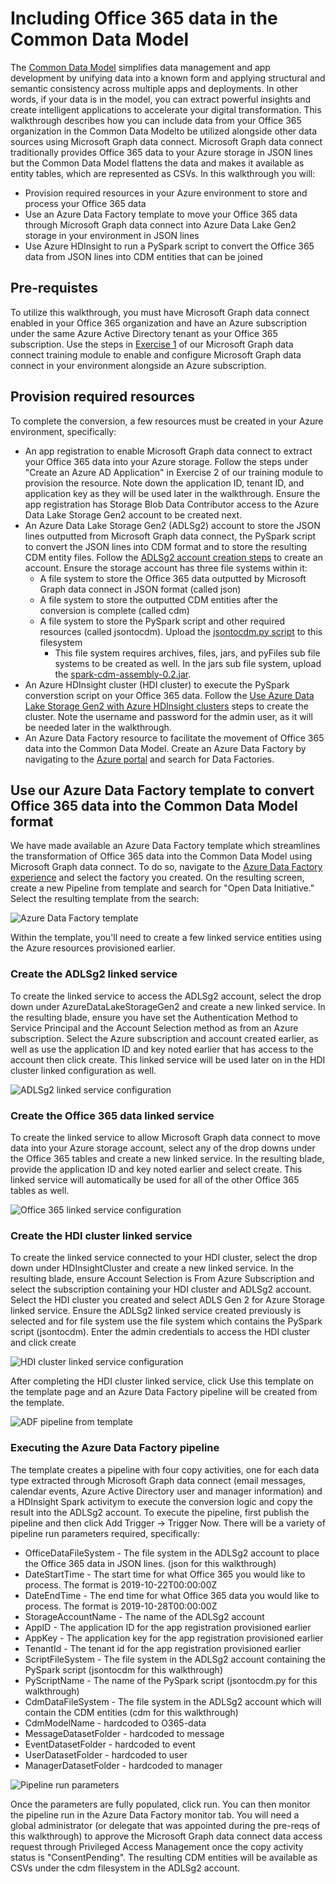 # Including Office 365 data in the Common Data Model 

The [Common Data Model](https://docs.microsoft.com/en-us/common-data-model/) simplifies data management and app development by unifying data into a known form and applying structural and semantic consistency across multiple apps and deployments. In other words, if your data is in the model, you can extract powerful insights and create intelligent applications to accelerate your digital transformation. This walkthrough describes how you can include data from your Office 365 organization in the Common Data Modelto be utilized alongside other data sources using Microsoft Graph data connect. 
Microsoft Graph data connect traditionally provides Office 365 data to your Azure storage in JSON lines but the Common Data Model flattens the data and makes it available as entity tables, which are represented as CSVs. In this walkthrough you will:
* Provision required resources in your Azure environment to store and process your Office 365 data 
* Use an Azure Data Factory template to move your Office 365 data through Microsoft Graph data connect into Azure Data Lake Gen2 storage in your environment in JSON lines
* Use Azure HDInsight to run a PySpark script to convert the Office 365 data from JSON lines into CDM entities that can be joined 
## Pre-requistes
To utilize this walkthrough, you must have Microsoft Graph data connect enabled in your Office 365 organization and have an Azure subscription under the same Azure Active Directory tenant as your Office 365 subscription. Use the steps in [Exercise 1](https://github.com/microsoftgraph/msgraph-training-dataconnect/blob/master/Lab.md) of our Microsoft Graph data connect training module to enable and configure Microsoft Graph data connect in your environment alongside an Azure subscription.  
## Provision required resources 
To complete the conversion, a few resources must be created in your Azure environment, specifically:
* An app registration to enable Microsoft Graph data connect to extract your Office 365 data into your Azure storage. Follow the steps under "Create an Azure AD Application" in Exercise 2 of our training module to provision the resource. Note down the application ID, tenant ID, and application key as they will be used later in the walkthrough. Ensure the app registration has Storage Blob Data Contributor access to the Azure Data Lake Storage Gen2 account to be created next.
* An Azure Data Lake Storage Gen2 (ADLSg2) account to store the JSON lines outputted from Microsoft Graph data connect, the PySpark script to convert the JSON lines into CDM format and to store the resulting CDM entity files. Follow the [ADLSg2 account creation steps](https://docs.microsoft.com/en-us/azure/storage/blobs/data-lake-storage-quickstart-create-account) to create an account. Ensure the storage account has three file systems within it:
  - A file system to store the Office 365 data outputted by Microsoft Graph data connect in JSON format (called json)
  - A file system to store the outputted CDM entities after the conversion is complete (called cdm)
  - A file system to store the PySpark script and other required resources (called jsontocdm). Upload the [jsontocdm.py script](https://github.com/OfficeDev/MS-Graph-Data-Connect/blob/master/Common-Data-Model/src/jsontocdm.py) to this filesystem
    * This file system requires archives, files, jars, and pyFiles sub file systems to be created as well. In the jars sub file system, upload the [spark-cdm-assembly-0.2.jar](https://github.com/OfficeDev/MS-Graph-Data-Connect/blob/master/Common-Data-Model/src/spark-cdm-assembly-0.2.jar). 
* An Azure HDInsight cluster (HDI cluster) to execute the PySpark converstion script on your Office 365 data. Follow the [Use Azure Data Lake Storage Gen2 with Azure HDInsight clusters](https://docs.microsoft.com/en-us/azure/hdinsight/hdinsight-hadoop-use-data-lake-storage-gen2) steps to create the cluster. Note the username and password for the admin user, as it will be needed later in the walkthrough.
* An Azure Data Factory resource to facilitate the movement of Office 365 data into the Common Data Model. Create an Azure Data Factory by navigating to the [Azure portal](https://portal.azure.com/) and search for Data Factories. 

## Use our Azure Data Factory template to convert Office 365 data into the Common Data Model format
We have made available an Azure Data Factory template which streamlines the transformation of Office 365 data into the Common Data Model using Microsoft Graph data connect. To do so, navigate to the [Azure Data Factory experience](https://datafactoryv2.azure.com/) and select the factory you created. On the resulting screen, create a new Pipeline from template and search for "Open Data Initiative." Select the resulting template from the search: 

![Azure Data Factory template](https://github.com/OfficeDev/MS-Graph-Data-Connect/blob/master/Common-Data-Model/images/template.PNG)

Within the template, you'll need to create a few linked service entities using the Azure resources provisioned earlier. 

### Create the ADLSg2 linked service
To create the linked service to access the ADLSg2 account, select the drop down under AzureDataLakeStorageGen2 and create a new linked service. In the resulting blade, ensure you have set the Authentication Method to Service Principal and the Account Selection method as from an Azure subscription. Select the Azure subscription and account created earlier, as well as use the application ID and key noted earlier that has access to the account then click create. This linked service will be used later on in the HDI cluster linked configuration as well.

![ADLSg2 linked service configuration](https://github.com/OfficeDev/MS-Graph-Data-Connect/blob/master/Common-Data-Model/images/ADLSg2LS.PNG)

### Create the Office 365 data linked service
To create the linked service to allow Microsoft Graph data connect to move data into your Azure storage account, select any of the drop downs under the Office 365 tables and create a new linked service. In the resulting blade, provide the application ID and key noted earlier and select create. This linked service will automatically be used for all of the other Office 365 tables as well. 

![Office 365 linked service configuration](https://github.com/OfficeDev/MS-Graph-Data-Connect/blob/master/Common-Data-Model/images/O365LS.PNG)

### Create the HDI cluster linked service
To create the linked service connected to your HDI cluster, select the drop down under HDInsightCluster and create a new linked service. In the resulting blade, ensure Account Selection is From Azure Subscription and select the subscription containing your HDI cluster and ADLSg2 account. Select the HDI cluster you created and select ADLS Gen 2 for Azure Storage linked service. Ensure the ADLSg2 linked service created previously is selected and for file system use the file system which contains the PySpark script (jsontocdm). Enter the admin credentials to access the HDI cluster and click create

![HDI cluster linked service configuration](https://github.com/OfficeDev/MS-Graph-Data-Connect/blob/master/Common-Data-Model/images/HDILS.PNG) 

After completing the HDI cluster linked service, click Use this template on the template page and an Azure Data Factory pipeline will be created from the template. 

![ADF pipeline from template](https://github.com/OfficeDev/MS-Graph-Data-Connect/blob/master/Common-Data-Model/images/ADFpipeline.PNG)

### Executing the Azure Data Factory pipeline
The template creates a pipeline with four copy activities, one for each data type extracted through Microsoft Graph data connect (email messages, calendar events, Azure Active Directory user and manager information) and a HDInsight Spark activitym to execute the conversion logic and copy the result into the ADLSg2 account. To execute the pipeline, first publish the pipeline and then click Add Trigger -> Trigger Now. There will be a variety of pipeline run parameters required, specifically:
* OfficeDataFileSystem - The file system in the ADLSg2 account to place the Office 365 data in JSON lines. (json for this walkthrough)
* DateStartTime - The start time for what Office 365 you would like to process. The format is 2019-10-22T00:00:00Z
* DateEndTime - The end time for what Office 365 data you would like to process. The format is 2019-10-28T00:00:00Z
* StorageAccountName - The name of the ADLSg2 account
* AppID - The application ID for the app registration provisioned earlier
* AppKey - The application key for the app registration provisioned earlier
* TenantId - The tenant id for the app registration provisioned earlier
* ScriptFileSystem - The file system in the ADLSg2 account containing the PySpark script (jsontocdm for this walkthrough)
* PyScriptName - The name of the PySpark script (jsontocdm.py for this walkthrough)
* CdmDataFileSystem - The file system in the ADLSg2 account which will contain the CDM entities (cdm for this walkthrough)
* CdmModelName - hardcoded to O365-data
* MessageDatasetFolder - hardcoded to message
* EventDatasetFolder - hardcoded to event
* UserDatasetFolder - hardcoded to user
* ManagerDatasetFolder - hardcoded to manager

![Pipeline run parameters](https://github.com/OfficeDev/MS-Graph-Data-Connect/blob/master/Common-Data-Model/images/PipelineRunParameters.PNG)

Once the parameters are fully populated, click run. You can then monitor the pipeline run in the Azure Data Factory monitor tab. You will need a global administrator (or delegate that was appointed during the pre-reqs of this walkthrough) to approve the Microsoft Graph data connect data access request through Privileged Access Management once the copy activity status is "ConsentPending". The resulting CDM entities will be available as CSVs under the cdm filesystem in the ADLSg2 account.
